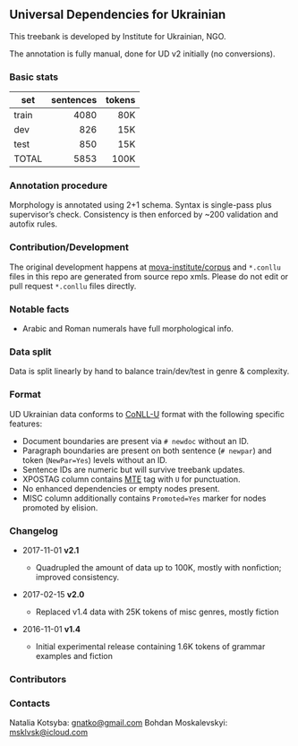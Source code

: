 ## Universal Dependencies for Ukrainian
This treebank is developed by Institute for Ukrainian, NGO.

The annotation is fully manual, done for UD v2 initially (no conversions).

### Basic stats
| set   | sentences | tokens |
| ----- |----------:| ------:|
| train |    4080   |   80K  |
| dev   |     826   |   15K  |
| test  |     850   |   15K  |
| TOTAL |    5853   |  100K  |

### Annotation procedure
Morphology is annotated using 2+1 schema. Syntax is single-pass plus supervisor’s check. Consistency is then enforced by ~200 validation and autofix rules.


### Contribution/Development
The original development happens at [mova-institute/corpus](https://github.com/mova-institute/corpus) and `*.conllu` files in this repo are generated from source repo xmls. Please do not edit or pull request `*.conllu` files directly.


### Notable facts
+ Arabic and Roman numerals have full morphological info.

### Data split
Data is split linearly by hand to balance train/dev/test in genre & complexity.

### Format
UD Ukrainian data conforms to [CoNLL-U](http://universaldependencies.org/format.html) format with the following specific features:
* Document boundaries are present via `# newdoc` without an ID.
* Paragraph boundaries are present on both sentence (`# newpar`) and token (`NewPar=Yes`) levels without an ID.
* Sentence IDs are numeric but will survive treebank updates.
* XPOSTAG column contains [MTE](http://nl.ijs.si/ME/V4/msd/html/msd-uk.html) tag with `U` for punctuation.
* No enhanced dependencies or empty nodes present.
* MISC column additionally contains `Promoted=Yes` marker for nodes promoted by elision.

### Changelog
* 2017-11-01 **v2.1**
  * Quadrupled the amount of data up to 100K, mostly with nonfiction; improved consistency.

* 2017-02-15 **v2.0**
  * Replaced v1.4 data with 25K tokens of misc genres, mostly fiction

* 2016-11-01 **v1.4**
  * Initial experimental release containing 1.6K tokens of grammar examples and fiction

### Contributors


### Contacts
Natalia Kotsyba: [gnatko@gmail.com](mailto:gnatko@gmail.com)
Bohdan Moskalevskyi: [msklvsk@icloud.com](mailto:msklvsk@icloud.com)

<!--
--- Machine readable metadata ---
#Do not remove
Documentation status: partial
Data source: manual
Data available since: UD v1.4
License: CC BY-NC-SA 4.0
Genre: news fiction nonfiction legal social wiki web
Contributors: Kotsyba, Natalia; Moskalevskyi, Bohdan
Contact: org@mova.institute
-->
